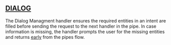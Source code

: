 ## [DIALOG](https://github.com/voiceflow/general-runtime/blob/9727599fff72fb7a3114229732fffa5410c03a23/lib/services/dialog/index.ts#L23)

The Dialog Managment handler ensures the required entities in an intent are filled before sending the request to the next handler in the pipe. In case information is missing, the handler prompts the user for the missing entities and returns [early](https://github.com/voiceflow/general-runtime/blob/9727599fff72fb7a3114229732fffa5410c03a23/lib/services/dialog/index.ts#L167) from the pipes flow.
